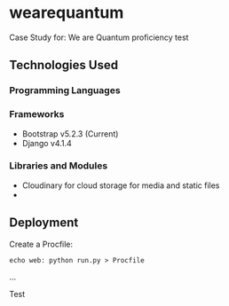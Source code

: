 # wearequantum

Case Study for: We are Quantum proficiency test


## Technologies Used
### Programming Languages


### Frameworks

- Bootstrap v5.2.3 (Current)
- Django v4.1.4

### Libraries and Modules

- Cloudinary for cloud storage for media and static files
- 

## Deployment

Create a Procfile:
```
echo web: python run.py > Procfile
```

...

Test